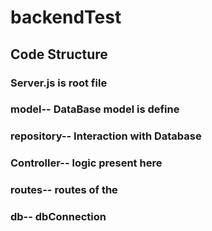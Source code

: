 ﻿# backendTest

## Code Structure
### Server.js is root file
### model-- DataBase model is define
### repository-- Interaction with Database
### Controller-- logic present here
### routes-- routes of the 
### db-- dbConnection
